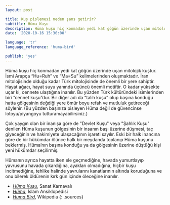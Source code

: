 ```yaml
---
layout: post

title: Kuş pislemesi neden şans getirir?
subtitle: Hüma Kuşu
description: Hüma kuşu hiç konmadan yedi kat göğün üzerinde uçan mitolojik kuştur. İsmi Arapça “Hu=Ruh” ve “Ma=Su” kelimelerinden oluşmaktadır. İran mitolojisinde olduğu kadar Türk mitolojisinde de önemli bir yere sahiptir. Hayat ağacı, hayat suyu yanında üçüncü önemli motiftir. O kadar yüksekte uçar ki, cennete ulaştığına inanılır. Bu yüzden Türk kültüründeki isimlerinden biri “cennet kuşu”dur. Bir diğer adı da “talih kuşu” olup başına konduğu hatta gölgesinin değdiği yere ömür boyu refah ve mutluluk getireceği söylenir.
date: '2020-10-16 15:30:00'

language: 'tr'
language_reference: 'huma-bird'

publish: 'yes'
---
```


Hüma kuşu hiç konmadan yedi kat göğün üzerinde uçan mitolojik kuştur. İsmi Arapça “Hu=Ruh” ve “Ma=Su” kelimelerinden oluşmaktadır. İran mitolojisinde olduğu kadar Türk mitolojisinde de önemli bir yere sahiptir. Hayat ağacı, hayat suyu yanında üçüncü önemli motiftir. O kadar yüksekte uçar ki, cennete ulaştığına inanılır. Bu yüzden Türk kültüründeki isimlerinden biri “cennet kuşu”dur. Bir diğer adı da “talih kuşu” olup başına konduğu hatta gölgesinin değdiği yere ömür boyu refah ve mutluluk getireceği söylenir. (Bu yüzden başınıza pisleyen Hüma değil de güvencinse lotoyu/piyangoyu tutturamayabilirsiniz.)

Çok yaygın olan bir inanışa göre de "Devlet Kuşu" veya "Şahlık Kuşu" denilen Hüma kuşunun gölgesinin bir insanın başı üzerine düşmesi, taç giyeceğinin ve hakimiyete ulaşacağının işareti sayılır. Eski bir halk inancına göre de bir hükümdar ölünce halk bir meydanda toplanıp Hüma kuşunu beklermiş. Hüma’nın başına konduğu ya da gölgesinin üzerine düştüğü kişi yeni hükümdar seçilirmiş.

Hümanın ayrıca hayatta iken ele geçmediğine, havada yumurtlayıp yavrusunu havada çıkardığına, ayakları olmadığına, hiçbir kuşu incitmediğine, tehlike halinde yavrularını kanatlarının altında koruduğuna ve onu bilerek öldürenin kırk gün içinde öleceğine inanılır.


+ *[Hüma Kuşu](https://www.sanatkarnavali.com/huma-kusu/)*, Sanat Karnavalı
+ *[Hüma](https://islamansiklopedisi.org.tr/huma)*, İslam Ansiklopedisi
+ *[Huma Bird](https://en.wikipedia.org/wiki/Huma_bird)*, Wikipedia
{: .sources}
